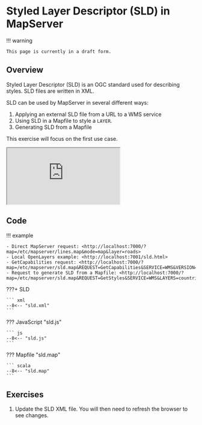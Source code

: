 # Styled Layer Descriptor (SLD) in MapServer

!!! warning

    This page is currently in a draft form.

## Overview

Styled Layer Descriptor (SLD) is an OGC standard used for describing styles. SLD files are written in XML. 

SLD can be used by MapServer in several different ways:

1. Applying an external SLD file from a URL to a WMS service
2. Using SLD in a Mapfile to style a `LAYER`.
3. Generating SLD from a Mapfile

This exercise will focus on the first use case.

<div class="map">
  <iframe src="https://mapserver.github.io/getting-started-with-mapserver-demo/sld.html"></iframe>
</div>

## Code

!!! example

    - Direct MapServer request: <http://localhost:7000/?map=/etc/mapserver/lines.map&mode=map&layer=roads>
    - Local OpenLayers example: <http://localhost:7001/sld.html>
    - GetCapabilities request: <http://localhost:7000/?map=/etc/mapserver/sld.map&REQUEST=GetCapabilities&SERVICE=WMS&VERSION=1.3.0>
    - Request to generate SLD from a Mapfile: <http://localhost:7000/?map=/etc/mapserver/sld.map&REQUEST=GetStyles&SERVICE=WMS&LAYERS=countries&VERSION=1.3.0&sld=http://node:7001/data/sld.xml>

???+ SLD

    ``` xml
    --8<-- "sld.xml"
    ```

??? JavaScript "sld.js"

    ``` js
    --8<-- "sld.js"
    ```

??? Mapfile "sld.map"

    ``` scala
    --8<-- "sld.map"
    ```

## Exercises

1. Update the SLD XML file. You will then need to refresh the browser to see changes.
